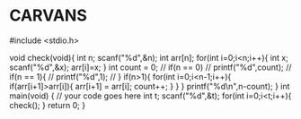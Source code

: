 # CARVANS

#include <stdio.h>

void check(void){
    int n;
    scanf("%d",&n);
    int arr[n];
    for(int i=0;i<n;i++){
        int x;
        scanf("%d",&x);
        arr[i]=x;
    }
    int count = 0;
    // if(n == 0)
    // printf("%d",count);
    // if(n == 1){
    //     printf("%d",1);
    // }
    if(n>1){
    for(int i=0;i<n-1;i++){
        if(arr[i+1]>arr[i]){
            arr[i+1] = arr[i];
            count++;
        }
    }
    }
    printf("%d\n",n-count);
}
int main(void) {
	// your code goes here
	int t;
	scanf("%d",&t);
	for(int i=0;i<t;i++){
	    check();
	}
	return 0;
}
